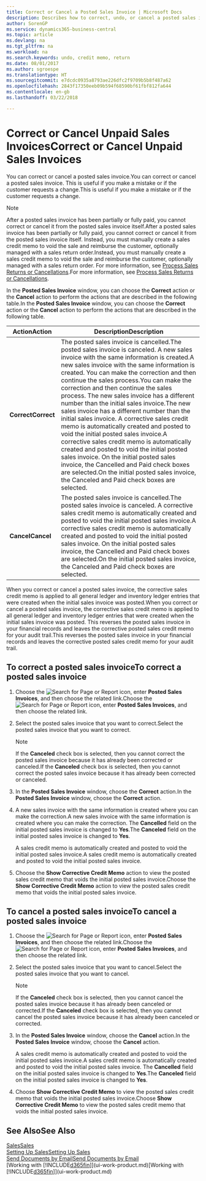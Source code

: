 ```yaml
---
title: Correct or Cancel a Posted Sales Invoice | Microsoft Docs
description: Describes how to correct, undo, or cancel a posted sales invoice and apply a sales credit memo.
author: SorenGP
ms.service: dynamics365-business-central
ms.topic: article
ms.devlang: na
ms.tgt_pltfrm: na
ms.workload: na
ms.search.keywords: undo, credit memo, return
ms.date: 08/01/2017
ms.author: sgroespe
ms.translationtype: HT
ms.sourcegitcommit: e7dcdc0935a8793ae226dfc2f9709b5b8f487a62
ms.openlocfilehash: 2843f17350eeb09b594f68590bf61fbf812fa644
ms.contentlocale: en-gb
ms.lasthandoff: 03/22/2018

---
```

# <a name="correct-or-cancel-unpaid-sales-invoices"></a><span data-ttu-id="fe1a1-103">Correct or Cancel Unpaid Sales Invoices</span><span class="sxs-lookup"><span data-stu-id="fe1a1-103">Correct or Cancel Unpaid Sales Invoices</span></span>
<span data-ttu-id="fe1a1-104">You can correct or cancel a posted sales invoice.</span><span class="sxs-lookup"><span data-stu-id="fe1a1-104">You can correct or cancel a posted sales invoice.</span></span> <span data-ttu-id="fe1a1-105">This is useful if you make a mistake or if the customer requests a change.</span><span class="sxs-lookup"><span data-stu-id="fe1a1-105">This is useful if you make a mistake or if the customer requests a change.</span></span>

> [!NOTE]  
>   <span data-ttu-id="fe1a1-106">After a posted sales invoice has been partially or fully paid, you cannot correct or cancel it from the posted sales invoice itself.</span><span class="sxs-lookup"><span data-stu-id="fe1a1-106">After a posted sales invoice has been partially or fully paid, you cannot correct or cancel it from the posted sales invoice itself.</span></span> <span data-ttu-id="fe1a1-107">Instead, you must manually create a sales credit memo to void the sale and reimburse the customer, optionally managed with a sales return order.</span><span class="sxs-lookup"><span data-stu-id="fe1a1-107">Instead, you must manually create a sales credit memo to void the sale and reimburse the customer, optionally managed with a sales return order.</span></span> <span data-ttu-id="fe1a1-108">For more information, see [Process Sales Returns or Cancellations](sales-how-process-sales-returns-cancellations.md).</span><span class="sxs-lookup"><span data-stu-id="fe1a1-108">For more information, see [Process Sales Returns or Cancellations](sales-how-process-sales-returns-cancellations.md).</span></span>

<span data-ttu-id="fe1a1-109">In the **Posted Sales Invoice** window, you can choose the **Correct** action or the **Cancel** action to perform the actions that are described in the following table.</span><span class="sxs-lookup"><span data-stu-id="fe1a1-109">In the **Posted Sales Invoice** window, you can choose the **Correct** action or the **Cancel** action to perform the actions that are described in the following table.</span></span>

| <span data-ttu-id="fe1a1-110">Action</span><span class="sxs-lookup"><span data-stu-id="fe1a1-110">Action</span></span> | <span data-ttu-id="fe1a1-111">Description</span><span class="sxs-lookup"><span data-stu-id="fe1a1-111">Description</span></span> |
| --- | --- |
| <span data-ttu-id="fe1a1-112">**Correct**</span><span class="sxs-lookup"><span data-stu-id="fe1a1-112">**Correct**</span></span> |<span data-ttu-id="fe1a1-113">The posted sales invoice is cancelled.</span><span class="sxs-lookup"><span data-stu-id="fe1a1-113">The posted sales invoice is canceled.</span></span> <span data-ttu-id="fe1a1-114">A new sales invoice with the same information is created.</span><span class="sxs-lookup"><span data-stu-id="fe1a1-114">A new sales invoice with the same information is created.</span></span> <span data-ttu-id="fe1a1-115">You can make the correction and then continue the sales process.</span><span class="sxs-lookup"><span data-stu-id="fe1a1-115">You can make the correction and then continue the sales process.</span></span> <span data-ttu-id="fe1a1-116">The new sales invoice has a different number than the initial sales invoice.</span><span class="sxs-lookup"><span data-stu-id="fe1a1-116">The new sales invoice has a different number than the initial sales invoice.</span></span> <span data-ttu-id="fe1a1-117">A corrective sales credit memo is automatically created and posted to void the initial posted sales invoice.</span><span class="sxs-lookup"><span data-stu-id="fe1a1-117">A corrective sales credit memo is automatically created and posted to void the initial posted sales invoice.</span></span> <span data-ttu-id="fe1a1-118">On the initial posted sales invoice, the Cancelled and Paid check boxes are selected.</span><span class="sxs-lookup"><span data-stu-id="fe1a1-118">On the initial posted sales invoice, the Canceled and Paid check boxes are selected.</span></span> |
| <span data-ttu-id="fe1a1-119">**Cancel**</span><span class="sxs-lookup"><span data-stu-id="fe1a1-119">**Cancel**</span></span> |<span data-ttu-id="fe1a1-120">The posted sales invoice is cancelled.</span><span class="sxs-lookup"><span data-stu-id="fe1a1-120">The posted sales invoice is canceled.</span></span> <span data-ttu-id="fe1a1-121">A corrective sales credit memo is automatically created and posted to void the initial posted sales invoice.</span><span class="sxs-lookup"><span data-stu-id="fe1a1-121">A corrective sales credit memo is automatically created and posted to void the initial posted sales invoice.</span></span> <span data-ttu-id="fe1a1-122">On the initial posted sales invoice, the Cancelled and Paid check boxes are selected.</span><span class="sxs-lookup"><span data-stu-id="fe1a1-122">On the initial posted sales invoice, the Canceled and Paid check boxes are selected.</span></span> |

<span data-ttu-id="fe1a1-123">When you correct or cancel a posted sales invoice, the corrective sales credit memo is applied to all general ledger and inventory ledger entries that were created when the initial sales invoice was posted.</span><span class="sxs-lookup"><span data-stu-id="fe1a1-123">When you correct or cancel a posted sales invoice, the corrective sales credit memo is applied to all general ledger and inventory ledger entries that were created when the initial sales invoice was posted.</span></span> <span data-ttu-id="fe1a1-124">This reverses the posted sales invoice in your financial records and leaves the corrective posted sales credit memo for your audit trail.</span><span class="sxs-lookup"><span data-stu-id="fe1a1-124">This reverses the posted sales invoice in your financial records and leaves the corrective posted sales credit memo for your audit trail.</span></span>

## <a name="to-correct-a-posted-sales-invoice"></a><span data-ttu-id="fe1a1-125">To correct a posted sales invoice</span><span class="sxs-lookup"><span data-stu-id="fe1a1-125">To correct a posted sales invoice</span></span>
1. <span data-ttu-id="fe1a1-126">Choose the ![Search for Page or Report](media/ui-search/search_small.png "Search for Page or Report icon") icon, enter **Posted Sales Invoices**, and then choose the related link.</span><span class="sxs-lookup"><span data-stu-id="fe1a1-126">Choose the ![Search for Page or Report](media/ui-search/search_small.png "Search for Page or Report icon") icon, enter **Posted Sales Invoices**, and then choose the related link.</span></span>  
2. <span data-ttu-id="fe1a1-127">Select the posted sales invoice that you want to correct.</span><span class="sxs-lookup"><span data-stu-id="fe1a1-127">Select the posted sales invoice that you want to correct.</span></span>

    > [!NOTE]  
    >   <span data-ttu-id="fe1a1-128">If the **Canceled** check box is selected, then you cannot correct the posted sales invoice because it has already been corrected or canceled.</span><span class="sxs-lookup"><span data-stu-id="fe1a1-128">If the **Canceled** check box is selected, then you cannot correct the posted sales invoice because it has already been corrected or canceled.</span></span>
3. <span data-ttu-id="fe1a1-129">In the **Posted Sales Invoice** window, choose the **Correct** action.</span><span class="sxs-lookup"><span data-stu-id="fe1a1-129">In the **Posted Sales Invoice** window, choose the **Correct** action.</span></span>  
4. <span data-ttu-id="fe1a1-130">A new sales invoice with the same information is created where you can make the correction.</span><span class="sxs-lookup"><span data-stu-id="fe1a1-130">A new sales invoice with the same information is created where you can make the correction.</span></span> <span data-ttu-id="fe1a1-131">The **Cancelled** field on the initial posted sales invoice is changed to **Yes**.</span><span class="sxs-lookup"><span data-stu-id="fe1a1-131">The **Canceled** field on the initial posted sales invoice is changed to **Yes**.</span></span>

    <span data-ttu-id="fe1a1-132">A sales credit memo is automatically created and posted to void the initial posted sales invoice.</span><span class="sxs-lookup"><span data-stu-id="fe1a1-132">A sales credit memo is automatically created and posted to void the initial posted sales invoice.</span></span>
5. <span data-ttu-id="fe1a1-133">Choose the **Show Corrective Credit Memo** action to view the posted sales credit memo that voids the initial posted sales invoice.</span><span class="sxs-lookup"><span data-stu-id="fe1a1-133">Choose the **Show Corrective Credit Memo** action to view the posted sales credit memo that voids the initial posted sales invoice.</span></span>

## <a name="to-cancel-a-posted-sales-invoice"></a><span data-ttu-id="fe1a1-134">To cancel a posted sales invoice</span><span class="sxs-lookup"><span data-stu-id="fe1a1-134">To cancel a posted sales invoice</span></span>
1. <span data-ttu-id="fe1a1-135">Choose the ![Search for Page or Report](media/ui-search/search_small.png "Search for Page or Report icon") icon, enter **Posted Sales Invoices**, and then choose the related link.</span><span class="sxs-lookup"><span data-stu-id="fe1a1-135">Choose the ![Search for Page or Report](media/ui-search/search_small.png "Search for Page or Report icon") icon, enter **Posted Sales Invoices**, and then choose the related link.</span></span>  
2. <span data-ttu-id="fe1a1-136">Select the posted sales invoice that you want to cancel.</span><span class="sxs-lookup"><span data-stu-id="fe1a1-136">Select the posted sales invoice that you want to cancel.</span></span>

    > [!NOTE]  
    >   <span data-ttu-id="fe1a1-137">If the **Canceled** check box is selected, then you cannot cancel the posted sales invoice because it has already been canceled or corrected.</span><span class="sxs-lookup"><span data-stu-id="fe1a1-137">If the **Canceled** check box is selected, then you cannot cancel the posted sales invoice because it has already been canceled or corrected.</span></span>
3. <span data-ttu-id="fe1a1-138">In the **Posted Sales Invoice** window, choose the **Cancel** action.</span><span class="sxs-lookup"><span data-stu-id="fe1a1-138">In the **Posted Sales Invoice** window, choose the **Cancel** action.</span></span>

    <span data-ttu-id="fe1a1-139">A sales credit memo is automatically created and posted to void the initial posted sales invoice.</span><span class="sxs-lookup"><span data-stu-id="fe1a1-139">A sales credit memo is automatically created and posted to void the initial posted sales invoice.</span></span> <span data-ttu-id="fe1a1-140">The **Cancelled** field on the initial posted sales invoice is changed to **Yes**.</span><span class="sxs-lookup"><span data-stu-id="fe1a1-140">The **Canceled** field on the initial posted sales invoice is changed to **Yes**.</span></span>
4. <span data-ttu-id="fe1a1-141">Choose **Show Corrective Credit Memo** to view the posted sales credit memo that voids the initial posted sales invoice.</span><span class="sxs-lookup"><span data-stu-id="fe1a1-141">Choose **Show Corrective Credit Memo** to view the posted sales credit memo that voids the initial posted sales invoice.</span></span>

## <a name="see-also"></a><span data-ttu-id="fe1a1-142">See Also</span><span class="sxs-lookup"><span data-stu-id="fe1a1-142">See Also</span></span>
[<span data-ttu-id="fe1a1-143">Sales</span><span class="sxs-lookup"><span data-stu-id="fe1a1-143">Sales</span></span>](sales-manage-sales.md)  
[<span data-ttu-id="fe1a1-144">Setting Up Sales</span><span class="sxs-lookup"><span data-stu-id="fe1a1-144">Setting Up Sales</span></span>](sales-setup-sales.md)  
[<span data-ttu-id="fe1a1-145">Send Documents by Email</span><span class="sxs-lookup"><span data-stu-id="fe1a1-145">Send Documents by Email</span></span>](ui-how-send-documents-email.md)  
<span data-ttu-id="fe1a1-146">[Working with [!INCLUDE[d365fin](includes/d365fin_md.md)]](ui-work-product.md)</span><span class="sxs-lookup"><span data-stu-id="fe1a1-146">[Working with [!INCLUDE[d365fin](includes/d365fin_md.md)]](ui-work-product.md)</span></span>


